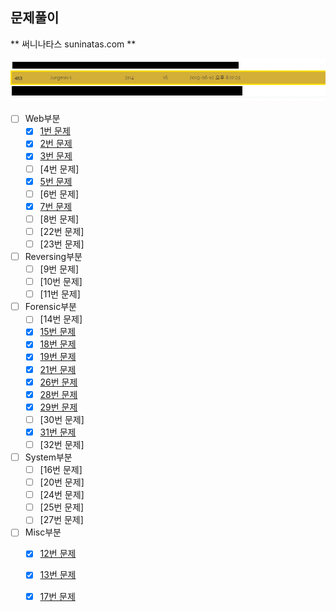 ## 문제풀이

** 써니나타스 suninatas.com **

![](./rankkk.jpg)

- [ ] Web부분
  - [x] [1번 문제](../suninatas/web/1/Web1.MD)
  - [x] [2번 문제](../suninatas/web/2/Web2.MD)
  - [x] [3번 문제](../suninatas/web/3/Web3.MD)
  - [ ] [4번 문제]
  - [x] [5번 문제](../suninatas/web/5/Web5.MD)
  - [ ] [6번 문제]
  - [x] [7번 문제](../suninatas/web/7/Web7.MD)
  - [ ] [8번 문제]
  - [ ] [22번 문제]
  - [ ] [23번 문제]
  
- [ ] Reversing부분
  - [ ] [9번 문제]
  - [ ] [10번 문제]
  - [ ] [11번 문제]

- [ ] Forensic부분
  - [ ] [14번 문제]
  - [x] [15번 문제](../suninatas/forensic/15/forensic15.MD)
  - [x] [18번 문제](../suninatas/forensic/18/forensic18.MD)
  - [x] [19번 문제](../suninatas/forensic/19/forensic19.MD)
  - [x] [21번 문제](../suninatas/forensic/21/forensic21.MD)
  - [x] [26번 문제](../suninatas/forensic/26/forensic26.MD)
  - [x] [28번 문제](../suninatas/forensic/28/forensic28.MD)
  - [x] [29번 문제](../suninatas/forensic/29/forensic29.MD)
  - [ ] [30번 문제]
  - [x] [31번 문제](../suninatas/forensic/31/forensic31.MD)
  - [ ] [32번 문제]
  
- [ ] System부분
  - [ ] [16번 문제]
  - [ ] [20번 문제]
  - [ ] [24번 문제]
  - [ ] [25번 문제]
  - [ ] [27번 문제]
  
- [ ] Misc부분
  - [x] [12번 문제](../suninatas/misc/12/Misc12.MD)
  - [x] [13번 문제](../suninatas/misc/12/Misc13.MD)
  - [x] [17번 문제](../suninatas/misc/17/Misc17.MD)

